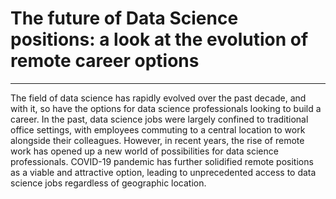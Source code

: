 # The future of Data Science positions: a look at the evolution of remote career options
---

The field of data science has rapidly evolved over the past decade, and with it, so have the options for data science professionals looking to build a career. In the past, data science jobs were largely confined to traditional office settings, with employees commuting to a central location to work alongside their colleagues. However, in recent years, the rise of remote work has opened up a new world of possibilities for data science professionals.  COVID-19 pandemic has further solidified remote positions as a viable and attractive option, leading to unprecedented access to data science jobs regardless of geographic location.